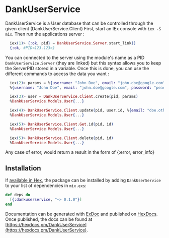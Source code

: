 # DankUserService

DankUserService is a User database that can be controlled through the given client (DankUserService.Client) 
First, start an IEx console with ```iex -S mix```. 
Then run the applications server :
```elixir
  iex(1)> {:ok, pid} = DankUserService.Server.start_link()
  {:ok, #PID<123.123>}
```

You can connected to the server using the module's name as a PID ```DankUserService.Server``` (they are linked) but this syntax allows you to keep the ServerPID stored in a variable.
Once this is done, you can use the different commands to access the data you want : 

```elixir
  iex(2)> params = %{username: "John Doe", email: "john.doe@google.com", password: "peacebird"}
  %{username: "John Doe", email: "john.doe@google.com", password: "peacebird"}

  iex(3)> user = DankUserService.Client.create(pid, params)
  %DankUserService.Models.User{...}

  iex(4)> DankUserService.Client.update(pid, user.id, %{email: "doe.other.email@google.com"})
  %DankUserService.Models.User{...}

  iex(5)> DankUserService.Client.Get.id(pid, id)
  %DankUserService.Models.User{...}

  iex(5)> DankUserService.Client.delete(pid, id)
  %DankUserService.Models.User{...}
```

Any case of error, would return a result in the form of {:error, error_info}

## Installation

If [available in Hex](https://hex.pm/docs/publish), the package can be installed
by adding `DankUserService` to your list of dependencies in `mix.exs`:

```elixir
def deps do
  [{:dankuserservice, "~> 0.1.0"}]
end
```

Documentation can be generated with [ExDoc](https://github.com/elixir-lang/ex_doc)
and published on [HexDocs](https://hexdocs.pm). Once published, the docs can
be found at [https://hexdocs.pm/DankUserService](https://hexdocs.pm/DankUserService).

